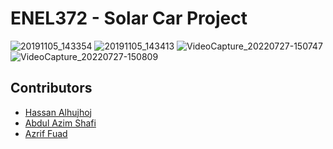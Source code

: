 # ENEL372 - Solar Car Project

![20191105_143354](https://user-images.githubusercontent.com/71320802/181153120-2b839947-9761-4d72-84e2-0f3faee31822.jpeg)
![20191105_143413](https://user-images.githubusercontent.com/71320802/181153145-45bbcbd0-5aef-44d3-92d0-808d613fbd05.jpeg)
![VideoCapture_20220727-150747](https://user-images.githubusercontent.com/71320802/181153152-b7b4f0f0-39aa-48fc-b4f2-a99eea6bedd9.jpeg)
![VideoCapture_20220727-150809](https://user-images.githubusercontent.com/71320802/181153156-24839944-c18c-4aa7-adc4-53f8d35ce1e7.jpeg)

## Contributors
* [Hassan Alhujhoj](https://github.com/hassan-alhujhoj)
* [Abdul Azim Shafi]()
* [Azrif Fuad]()
